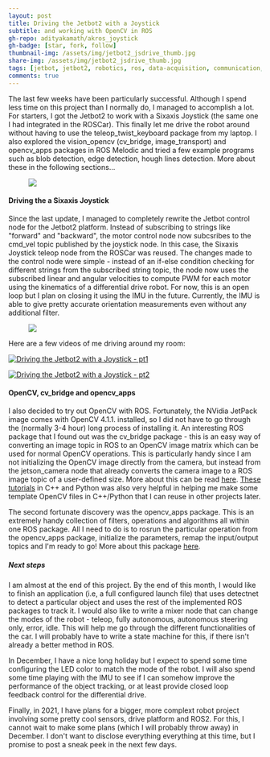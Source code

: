 ```yaml
---
layout: post
title: Driving the Jetbot2 with a Joystick
subtitle: and working with OpenCV in ROS
gh-repo: adityakamath/akros_joystick
gh-badge: [star, fork, follow]
thumbnail-img: /assets/img/jetbot2_jsdrive_thumb.jpg
share-img: /assets/img/jetbot2_jsdrive_thumb.jpg
tags: [jetbot, jetbot2, robotics, ros, data-acquisition, communication, teleoperation, software]
comments: true
---
```


The last few weeks have been particularly successful. Although I spend less time on this project than I normally do, I managed to accomplish a lot. For starters, I got the Jetbot2 to work with a Sixaxis Joystick (the same one I had integrated in the ROSCar). This finally let me drive the robot around without having to use the teleop_twist_keyboard package from my laptop. I also explored the vision_opencv (cv_bridge, image_transport) and opencv_apps packages in ROS Melodic and tried a few example programs such as blob detection, edge detection, hough lines detection. More about these in the following sections...

<figure class="aligncenter">
	<img src="https://adityakamath.github.com/assets/img/jetbot2_inhand2.jpg" />
</figure>

#### Driving the a Sixaxis Joystick

Since the last update, I managed to completely rewrite the Jetbot control node for the Jetbot2 platform. Instead of subscribing to strings like "forward" and "backward", the motor control node now subcsribes to the cmd_vel topic published by the joystick node. In this case, the Sixaxis Joystick teleop node from the ROSCar was reused. The changes made to the control node were simple - instead of an if-else condition checking for different strings from the subscribed string topic, the node now uses the subscribed linear and angular velocities to compute PWM for each motor using the kinematics of a differential drive robot. For now, this is an open loop but I plan on closing it using the IMU in the future. Currently, the IMU is able to give pretty accurate orientation measurements even without any additional filter. 

<figure class="aligncenter">
	<img src="https://adityakamath.github.com/assets/img/jetbot2_teleop_test.jpg" />
</figure>

Here are a few videos of me driving around my room:

[![Driving the Jetbot2 with a Joystick - pt1](https://adityakamath.github.com/assets/img/jetbot2_teleop1_test.png)](https://www.youtube.com/watch?v=yQLC6U3oic4 "Driving the Jetbot2 - pt1 - Click to Watch!")

[![Driving the Jetbot2 with a Joystick - pt2](https://adityakamath.github.com/assets/img/jetbot2_teleop2_test.png)](https://www.youtube.com/watch?v=AlmV-jZNECE "Driving the Jetbot2 - pt1 - Click to Watch!")

#### OpenCV, cv_bridge and opencv_apps

I also decided to try out OpenCV with ROS. Fortunately, the NVidia JetPack image comes with OpenCV 4.1.1. installed, so I did not have to go through the (normally 3-4 hour) long process of installing it. An interesting ROS package that I found out was the cv_bridge package - this is an easy way of converting an image topic in ROS to an OpenCV image matrix which can be used for normal OpenCV operations. This is particularly handy since I am not initializing the OpenCV image directly from the camera, but instead from the jetson_camera node that already converts the camera image to a ROS image topic of a user-defined size. More about this can be read [here](http://wiki.ros.org/cv_bridge). [These tutorials](http://wiki.ros.org/vision_opencv/Tutorials) in C++ and Python was also very helpful in helping me make some template OpenCV files in C++/Python that I can reuse in other projects later.

The second fortunate discovery was the opencv_apps package. This is an extremely handy collection of filters, operations and algorithms all within one ROS package. All I need to do is to rosrun the particular operation from the opencv_apps package, initialize the parameters, remap the input/output topics and I'm ready to go! More about this package [here](http://wiki.ros.org/opencv_apps). 

##### Next steps

I am almost at the end of this project. By the end of this month, I would like to finish an application (i.e, a full configured launch file) that uses detectnet to detect a particular object and uses the rest of the implemented ROS packages to track it. I would also like to write a mixer node that can change the modes of the robot - teleop, fully autonomous, autonomous steering only, error, idle. This will help me go through the different functionalities of the car. I will probably have to write a state machine for this, if there isn't already a better method in ROS.

In December, I have a nice long holiday but I expect to spend some time configuring the LED color to match the mode of the robot. I will also spend some time playing with the IMU to see if I can somehow improve the performance of the object tracking, or at least provide closed loop feedback control for the differential drive. 

Finally, in 2021, I have plans for a bigger, more complext robot project involving some pretty cool sensors, drive platform and ROS2. For this, I cannot wait to make some plans (which I will probably throw away) in December. I don't want to disclose everything everything at this time, but I promise to post a sneak peek in the next few days.
